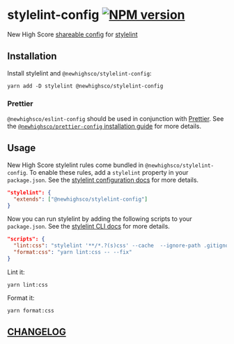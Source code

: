 # stylelint-config [![NPM version](https://img.shields.io/npm/v/@newhighsco/stylelint-config.svg)](https://www.npmjs.com/package/@newhighsco/stylelint-config)

New High Score [shareable config](https://stylelint.io/user-guide/configuration#extends) for [stylelint](https://stylelint.io/)

## Installation

Install stylelint and `@newhighsco/stylelint-config`:

```
yarn add -D stylelint @newhighsco/stylelint-config
```

### Prettier

`@newhighsco/eslint-config` should be used in conjunction with [Prettier](https://prettier.io/). See the [`@newhighsco/prettier-config` installation guide](https://github.com/newhighsco/prettier-config#installation) for more details.

## Usage
New High Score stylelint rules come bundled in `@newhighsco/stylelint-config`. To enable these rules, add a `stylelint` property in your `package.json`. See the [stylelint configuration docs](https://stylelint.io/user-guide/configuration/) for more details.

```json
"stylelint": {
  "extends": ["@newhighsco/stylelint-config"]
}
```

Now you can run stylelint by adding the following scripts to your `package.json`. See the [stylelint CLI docs](https://stylelint.io/user-guide/cli/) for more details.

```json
"scripts": {
  "lint:css": "stylelint '**/*.?(s)css' --cache  --ignore-path .gitignore",
  "format:css": "yarn lint:css -- --fix"
}
```

Lint it:

```
yarn lint:css
```

Format it:

```
yarn format:css
```

## [CHANGELOG](CHANGELOG.md)
